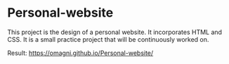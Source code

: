 # Personal-website
This project is the design of a personal website. It incorporates HTML and CSS. It is a small practice project that will be continuously worked on.


Result: https://omagni.github.io/Personal-website/
